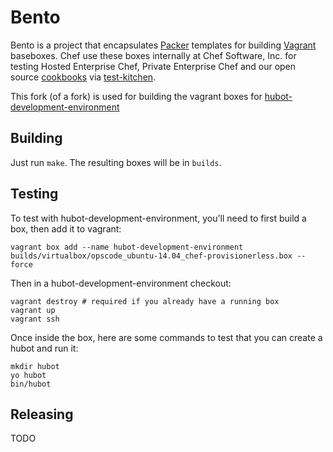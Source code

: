 # Bento

Bento is a project that encapsulates [Packer](http://packer.io) templates for building
[Vagrant](http://vagrantup.com) baseboxes. Chef use these boxes internally at Chef Software, Inc. for
testing Hosted Enterprise Chef, Private Enterprise Chef and our open source [cookbooks](http://community.opscode.com/users/Opscode)
via [test-kitchen](http://kitchen.ci/).

This fork (of a fork) is used for building the vagrant boxes for [hubot-development-environment](https://github.com/hubotio/hubot-development-environment)

## Building

Just run `make`. The resulting boxes will be in `builds`.

## Testing

To test with hubot-development-environment, you'll need to first build a box, then add it to vagrant:

```
vagrant box add --name hubot-development-environment builds/virtualbox/opscode_ubuntu-14.04_chef-provisionerless.box --force
```

Then in a hubot-development-environment checkout:

```
vagrant destroy # required if you already have a running box
vagrant up
vagrant ssh
```

Once inside the box, here are some commands to test that you can create a hubot  and run it:

```
mkdir hubot
yo hubot
bin/hubot
```

## Releasing

TODO
